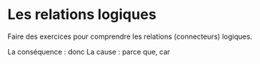 # Les relations logiques

Faire des exercices pour comprendre les relations (connecteurs) logiques.

La conséquence : donc
La cause : parce que, car